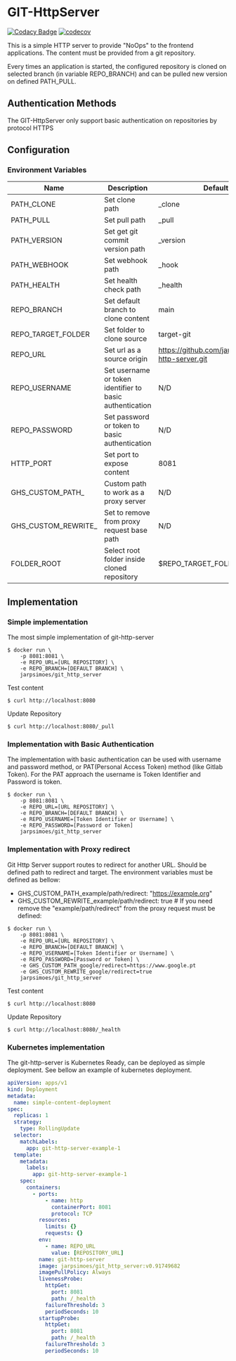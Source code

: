 # GIT-HttpServer

[![Codacy Badge](https://app.codacy.com/project/badge/Grade/b0fde431e29c4e3ba47560a973279fef)](https://www.codacy.com/gh/jarpsimoes/git-http-server/dashboard?utm_source=github.com&amp;utm_medium=referral&amp;utm_content=jarpsimoes/git-http-server&amp;utm_campaign=Badge_Grade)
[![codecov](https://codecov.io/gh/jarpsimoes/git-http-server/branch/main/graph/badge.svg?token=CCRRRCYLM1)](https://codecov.io/gh/jarpsimoes/git-http-server)

This is a simple HTTP server to provide "NoOps" to the frontend applications.
The content must be provided from a git repository. 

Every times an application is started, the configured repository is cloned on 
selected branch (in variable REPO_BRANCH) and can be pulled new version on defined PATH_PULL.

## Authentication Methods

The GIT-HttpServer only support basic authentication on repositories by protocol HTTPS

## Configuration

### Environment Variables
| Name                      | Description                                              | Default                                           | Mandatory |
|---------------------------|----------------------------------------------------------|---------------------------------------------------|-----------|
| PATH_CLONE                | Set clone path                                           | _clone                                            | Yes       |
| PATH_PULL                 | Set pull path                                            | _pull                                             | Yes       |
| PATH_VERSION              | Set get git commit version path                          | _version                                          | Yes       |
| PATH_WEBHOOK              | Set webhook path                                         | _hook                                             | Yes       |
| PATH_HEALTH               | Set health check path                                    | _health                                           | Yes       |
| REPO_BRANCH               | Set default branch to clone content                      | main                                              | No        |
| REPO_TARGET_FOLDER        | Set folder to clone source                               | target-git                                        | No        |
| REPO_URL                  | Set url as a source origin                               | https://github.com/jarpsimoes/git-http-server.git | No        |
| REPO_USERNAME             | Set username or token identifier to basic authentication | N/D                                               | No        |
| REPO_PASSWORD             | Set password or token to basic authentication            | N/D                                               | No        |
| HTTP_PORT                 | Set port to expose content                               | 8081                                              | Yes       |
| GHS_CUSTOM_PATH_<path>    | Custom path to work as a proxy server                    | N/D                                               | No        |
| GHS_CUSTOM_REWRITE_<path> | Set to remove from proxy request base path               | N/D                                               | No        |
| FOLDER_ROOT               | Select root folder inside cloned repository              | $REPO_TARGET_FOLDER/                              | No        |


## Implementation

### Simple implementation

The most simple implementation of git-http-server
```shell
$ docker run \ 
    -p 8081:8081 \
    -e REPO_URL=[URL REPOSITORY] \
    -e REPO_BRANCH=[DEFAULT BRANCH] \
    jarpsimoes/git_http_server
```
Test content
```shell
$ curl http://localhost:8080
```

Update Repository
````shell
$ curl http://localhost:8080/_pull
````

### Implementation with Basic Authentication

The implementation with basic authentication can be used with username and password method, or PAT(Personal Access Token) method (like Gitlab Token).
For the PAT approach the username is Token Identifier and Password is token.

```shell
$ docker run \ 
    -p 8081:8081 \
    -e REPO_URL=[URL REPOSITORY] \
    -e REPO_BRANCH=[DEFAULT BRANCH] \
    -e REPO_USERNAME=[Token Identifier or Username] \
    -e REPO_PASSWORD=[Password or Token]
    jarpsimoes/git_http_server
```

### Implementation with Proxy redirect

Git Http Server support routes to redirect for another URL. Should be defined path to redirect and target. 
The environment variables must be defined as bellow:

- GHS_CUSTOM_PATH_example/path/redirect: "https://example.org"
- GHS_CUSTOM_REWRITE_example/path/redirect: true # If you need remove the "example/path/redirect" from the proxy request must be defined:

```shell
$ docker run \ 
    -p 8081:8081 \
    -e REPO_URL=[URL REPOSITORY] \
    -e REPO_BRANCH=[DEFAULT BRANCH] \
    -e REPO_USERNAME=[Token Identifier or Username] \
    -e REPO_PASSWORD=[Password or Token] \
    -e GHS_CUSTOM_PATH_google/redirect=https://www.google.pt
    -e GHS_CUSTOM_REWRITE_google/redirect=true
    jarpsimoes/git_http_server
```

Test content
```shell
$ curl http://localhost:8080
```

Update Repository
````shell
$ curl http://localhost:8080/_health
````

### Kubernetes implementation

The git-http-server is Kubernetes Ready, can be deployed as simple deployment. See bellow an example of kubernetes deployment.

```yaml
apiVersion: apps/v1
kind: Deployment
metadata:
  name: simple-content-deployment
spec:
  replicas: 1
  strategy:
    type: RollingUpdate
  selector:
    matchLabels:
      app: git-http-server-example-1
  template:
    metadata:
      labels:
        app: git-http-server-example-1
    spec:
      containers:
        - ports:
            - name: http
              containerPort: 8081
              protocol: TCP
          resources:
            limits: {}
            requests: {}
          env:
            - name: REPO_URL
              value: [REPOSITORY_URL]
          name: git-http-server
          image: jarpsimoes/git_http_server:v0.91749682
          imagePullPolicy: Always
          livenessProbe:
            httpGet:
              port: 8081
              path: /_health
            failureThreshold: 3
            periodSeconds: 10
          startupProbe:
            httpGet:
              port: 8081
              path: /_health
            failureThreshold: 3
            periodSeconds: 10
```
